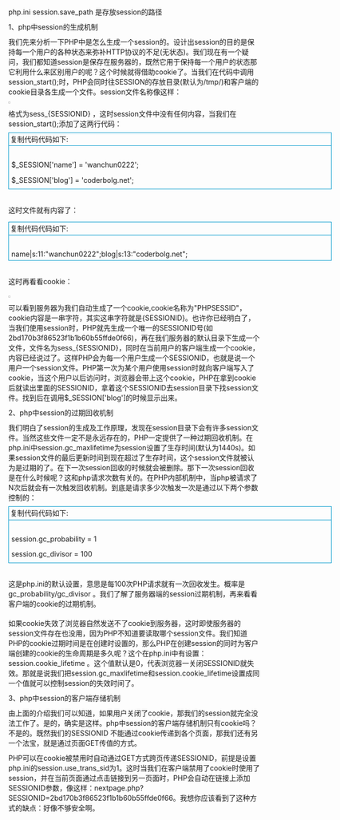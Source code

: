 <p style="margin-top:0px;margin-bottom:0px;padding:5px 0px;white-space:normal;">
	php.ini session.save_path 是存放session的路径
</p>
<p style="margin-top:0px;margin-bottom:0px;padding:5px 0px;white-space:normal;">
	1、php中session的生成机制
</p>
<p style="margin-top:0px;margin-bottom:0px;padding:5px 0px;white-space:normal;">
	我们先来分析一下PHP中是怎么生成一个session的。设计出session的目的是保持每一个用户的各种状态来弥补HTTP协议的不足(无状态)。我们现在有一个疑问，我们都知道session是保存在服务器的，既然它用于保持每一个用户的状态那它利用什么来区别用户的呢？这个时候就得借助cookie了。当我们在代码中调用session_start();时，PHP会同时往SESSION的存放目录(默认为/tmp/)和客户端的cookie目录各生成一个文件。session文件名称像这样：
</p>
<p style="margin-top:0px;margin-bottom:0px;padding:5px 0px;white-space:normal;">
	<img src="http://files.jb51.net/file_images/article/201408/201481993313899.jpg?20147199340" alt="" style="border-width:1px;border-style:solid;border-color:#CCCCCC;vertical-align:bottom;padding:1px;overflow:hidden;max-width:650px;" /> 
</p>
<p style="margin-top:0px;margin-bottom:0px;padding:5px 0px;white-space:normal;">
	格式为sess_{SESSIONID} ，这时session文件中没有任何内容，当我们在session_start();添加了这两行代码：
</p>
<div class="codetitle" style="margin:3px auto 0px;padding:0px 3px;background-image:initial;background-position:initial;background-size:initial;background-repeat:initial;background-attachment:initial;background-origin:initial;background-clip:initial;width:640px;clear:both;border-top:1px solid #0099CC;border-right:1px solid #0099CC;border-left:1px solid #0099CC;line-height:25.2px;white-space:normal;">
	<a data="69291" class="copybut" id="copybut69291" style="cursor:pointer;">复制代码</a>代码如下:
</div>
<div class="codebody" id="code69291" style="margin:0px auto 3px;padding:0px 3px 0px 5px;line-height:25.2px;background-image:initial;background-position:initial;background-size:initial;background-repeat:initial;background-attachment:initial;background-origin:initial;background-clip:initial;border:1px solid #0099CC;width:638px;clear:both;white-space:normal;">
	<br />
$_SESSION['name'] = 'wanchun0222';
	<p style="margin-top:0px;margin-bottom:0px;padding:5px 0px;">
		$_SESSION['blog'] = 'coderbolg.net';
	</p>
</div>
<p>
	<br style="white-space:normal;" />
这时文件就有内容了：
</p>
<div class="codetitle" style="margin:3px auto 0px;padding:0px 3px;background-image:initial;background-position:initial;background-size:initial;background-repeat:initial;background-attachment:initial;background-origin:initial;background-clip:initial;width:640px;clear:both;border-top:1px solid #0099CC;border-right:1px solid #0099CC;border-left:1px solid #0099CC;line-height:25.2px;white-space:normal;">
	<a data="61005" class="copybut" id="copybut61005" style="cursor:pointer;">复制代码</a>代码如下:
</div>
<div class="codebody" id="code61005" style="margin:0px auto 3px;padding:0px 3px 0px 5px;line-height:25.2px;background-image:initial;background-position:initial;background-size:initial;background-repeat:initial;background-attachment:initial;background-origin:initial;background-clip:initial;border:1px solid #0099CC;width:638px;clear:both;white-space:normal;">
	<br />
name|s:11:"wanchun0222";blog|s:13:"coderbolg.net";<br />
</div>
<p>
	<br style="white-space:normal;" />
这时再看看cookie：
</p>
<p style="margin-top:0px;margin-bottom:0px;padding:5px 0px;white-space:normal;">
	<img src="http://files.jb51.net/file_images/article/201408/201481993635547.jpg?201471993648" alt="" style="border-width:1px;border-style:solid;border-color:#CCCCCC;vertical-align:bottom;padding:1px;overflow:hidden;max-width:650px;" /> 
</p>
<p style="margin-top:0px;margin-bottom:0px;padding:5px 0px;white-space:normal;">
	可以看到服务器为我们自动生成了一个cookie,cookie名称为"PHPSESSID"，cookie内容是一串字符，其实这串字符就是{SESSIONID}。也许你已经明白了，当我们使用session时，PHP就先生成一个唯一的SESSIONID号(如2bd170b3f86523f1b1b60b55ffde0f66)，再在我们服务器的默认目录下生成一个文件，文件名为sess_{SESSIONID}，同时在当前用户的客户端生成一个cookie，内容已经说过了。这样PHP会为每一个用户生成一个SESSIONID，也就是说一个用户一个session文件。PHP第一次为某个用户使用session时就向客户端写入了cookie，当这个用户以后访问时，浏览器会带上这个cookie，PHP在拿到cookie后就读出里面的SESSIONID，拿着这个SESSIONID去session目录下找session文件。找到后在调用$_SESSION['blog']的时候显示出来。
</p>
<p style="margin-top:0px;margin-bottom:0px;padding:5px 0px;white-space:normal;">
	2、php中session的过期回收机制
</p>
<p style="margin-top:0px;margin-bottom:0px;padding:5px 0px;white-space:normal;">
	我们明白了session的生成及工作原理，发现在session目录下会有许多session文件。当然这些文件一定不是永远存在的，PHP一定提供了一种过期回收机制。在php.ini中session.gc_maxlifetime为session设置了生存时间(默认为1440s)。如果session文件的最后更新时间到现在超过了生存时间，这个session文件就被认为是过期的了。在下一次session回收的时候就会被删除。那下一次session回收是在什么时候呢？这和php请求次数有关的。在PHP内部机制中，当php被请求了N次后就会有一次触发回收机制。到底是请求多少次触发一次是通过以下两个参数控制的：
</p>
<div class="codetitle" style="margin:3px auto 0px;padding:0px 3px;background-image:initial;background-position:initial;background-size:initial;background-repeat:initial;background-attachment:initial;background-origin:initial;background-clip:initial;width:640px;clear:both;border-top:1px solid #0099CC;border-right:1px solid #0099CC;border-left:1px solid #0099CC;line-height:25.2px;white-space:normal;">
	<a data="38979" class="copybut" id="copybut38979" style="cursor:pointer;">复制代码</a>代码如下:
</div>
<div class="codebody" id="code38979" style="margin:0px auto 3px;padding:0px 3px 0px 5px;line-height:25.2px;background-image:initial;background-position:initial;background-size:initial;background-repeat:initial;background-attachment:initial;background-origin:initial;background-clip:initial;border:1px solid #0099CC;width:638px;clear:both;white-space:normal;">
	<br />
session.gc_probability = 1
	<p style="margin-top:0px;margin-bottom:0px;padding:5px 0px;">
		session.gc_divisor = 100
	</p>
</div>
<p>
	<br style="white-space:normal;" />
这是php.ini的默认设置，意思是每100次PHP请求就有一次回收发生。概率是 gc_probability/gc_divisor 。我们了解了服务器端的session过期机制，再来看看客户端的cookie的过期机制。
</p>
<p style="margin-top:0px;margin-bottom:0px;padding:5px 0px;white-space:normal;">
	如果cookie失效了浏览器自然发送不了cookie到服务器，这时即使服务器的session文件存在也没用，因为PHP不知道要读取哪个session文件。我们知道PHP的cookie过期时间是在创建时设置的，那么PHP在创建session的同时为客户端创建的cookie的生命周期是多久呢？这个在php.ini中有设置：session.cookie_lifetime 。这个值默认是0，代表浏览器一关闭SESSIONID就失效。那就是说我们把session.gc_maxlifetime和session.cookie_lifetime设置成同一个值就可以控制session的失效时间了。
</p>
<p style="margin-top:0px;margin-bottom:0px;padding:5px 0px;white-space:normal;">
	3、php中session的客户端存储机制
</p>
<p style="margin-top:0px;margin-bottom:0px;padding:5px 0px;white-space:normal;">
	由上面的介绍我们可以知道，如果用户关闭了cookie，那我们的session就完全没法工作了。是的，确实是这样。php中session的客户端存储机制只有cookie吗？不是的。既然我们的SESSIONID 不能通过cookie传递到各个页面，那我们还有另一个法宝，就是通过页面GET传值的方式。
</p>
<p style="margin-top:0px;margin-bottom:0px;padding:5px 0px;white-space:normal;">
	PHP可以在cookie被禁用时自动通过GET方式跨页传递SESSIONID，前提是设置php.ini的session.use_trans_sid为1。这时当我们在客户端禁用了cookie时使用了session，并在当前页面通过点击链接到另一页面时，PHP会自动在链接上添加SESSIONID参数，像这样：nextpage.php?SESSIONID=2bd170b3f86523f1b1b60b55ffde0f66。我想你应该看到了这种方式的缺点：好像不够安全啊。
</p>